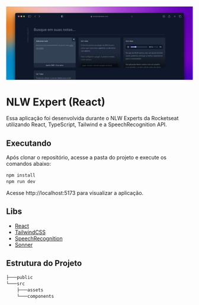 ![Cover](./.github/cover.png)

# NLW Expert (React)

Essa aplicação foi desenvolvida durante o NLW Experts da Rocketseat utilizando React, TypeScript, Tailwind e a SpeechRecognition API.

## Executando

Após clonar o repositório, acesse a pasta do projeto e execute os comandos abaixo:

```sh
npm install
npm run dev
```

Acesse http://localhost:5173 para visualizar a aplicação.

## Libs

- [React](https://reactjs.org/)
- [TailwindCSS](https://tailwindcss.com/)
- [SpeechRecognition](https://developer.mozilla.org/en-US/docs/Web/API/SpeechRecognition)
- [Sonner](https://sonner.emilkowal.ski/)

## Estrutura do Projeto

``` bash
├───public
└───src
    ├───assets
    └───components
```
